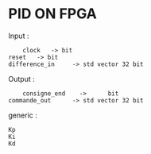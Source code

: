 # PID ON FPGA

Input : 

    	clock   -> bit
	reset   -> bit 
	difference_in	  -> std vector 32 bit
		
		
Output : 

    	consigne_end    ->		bit
	commande_out	  -> std vector 32 bit

generic	:

	Kp
	Ki
	Kd
